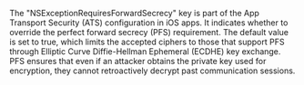 
The "NSExceptionRequiresForwardSecrecy" key is part of the App Transport Security (ATS)
configuration in iOS apps. It indicates whether to override the perfect forward secrecy (PFS)
requirement. The default value is set to true, which limits the accepted ciphers to those
that support PFS through Elliptic Curve Diffie-Hellman Ephemeral (ECDHE) key exchange. PFS
ensures that even if an attacker obtains the private key used for encryption, they cannot
retroactively decrypt past communication sessions.
